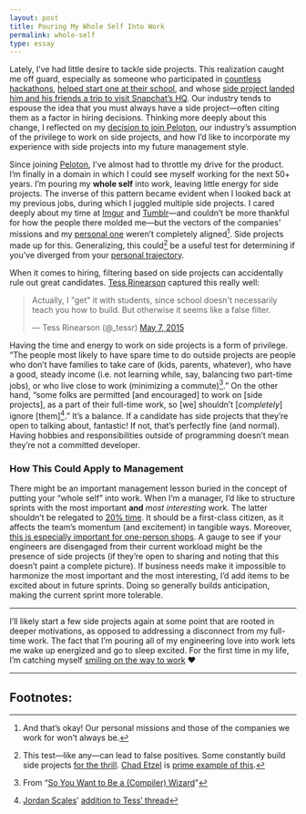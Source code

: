 ```yaml
---
layout: post
title: Pouring My Whole Self Into Work
permalink: whole-self
type: essay
---
```


Lately, I’ve had little desire to tackle side projects. This realization caught me off guard,  especially as someone who participated in [countless hackathons](https://www.instagram.com/p/PnOAuvNa-Q), [helped start one at their school](http://www.nbc29.com/story/25232742/uva-students-participate-in-36-hour-hack-a-thon), and whose [side project landed him and his friends a trip to visit Snapchat’s HQ](https://medium.com/@binroot/the-best-jokes-have-no-punchline-5f4713a963d6#.dbny4gut0). Our industry tends to espouse the idea that you must always have a side project—often citing them as a factor in hiring decisions. Thinking more deeply about this change, I reflected on my [decision to join Peloton](http://spoonbill.io/datum/81425/), our industry’s assumption of the privilege to work on side projects, and how I’d like to incorporate my experience with side projects into my future management style.

Since joining [Peloton](http://pelotoncycle.com), I’ve almost had to throttle my drive for the product. I’m finally in a domain in which I could see myself working for the next 50+ years. I’m pouring my __whole self__ into work, leaving little energy for side projects. The inverse of this pattern became evident when I looked back at my previous jobs, during which I juggled multiple side projects. I cared deeply about my time at [Imgur](http://imgur.com) and [Tumblr](https://www.tumblr.com)—and couldn’t be more thankful for how the people there molded me—but the vectors of the companies’ missions and my [personal one](https://github.com/Jasdev/thoughts/blame/33113769819be196617b611387f51d8fc8b96af2/core-values.md#L6) weren’t completely aligned[^1]. Side projects made up for this. Generalizing, this could[^2] be a useful test for determining if you’ve diverged from your [personal trajectory](/lessons-after-college#trajectories).

When it comes to hiring, filtering based on side projects can accidentally rule out great candidates. [Tess Rinearson](https://twitter.com/_tessr) captured this really well:

<blockquote class="twitter-tweet" data-lang="en"><p lang="en" dir="ltr">Actually, I &quot;get&quot; it with students, since school doesn&#39;t necessarily teach you how to build. But otherwise it seems like a false filter.</p>&mdash; Tess Rinearson (@_tessr) <a href="https://twitter.com/_tessr/status/596142191002583040">May 7, 2015</a></blockquote> <script async src="//platform.twitter.com/widgets.js" charset="utf-8"></script>

Having the time and energy to work on side projects is a form of privilege. “The people most likely to have spare time to do outside projects are people who don’t have families to take care of (kids, parents, whatever), who have a good, steady income (i.e. not learning while, say, balancing two part-time jobs), or who live close to work (minimizing a commute)[^3].” On the other hand, “some folks are permitted [and encouraged] to work on [side projects], as a part of their full-time work, so [we] shouldn’t [_completely_] ignore [them][^4].” It’s a balance. If a candidate has side projects that they’re open to talking about, fantastic! If not, that’s perfectly fine (and normal). Having hobbies and responsibilities outside of programming doesn’t mean they’re not a committed developer.

### How This Could Apply to Management

There might be an important management lesson buried in the concept of putting your “whole self” into work. When I’m a manager, I’d like to structure sprints with the most important __and__ _most interesting_ work. The latter shouldn’t be relegated to [20% time](http://www.businessinsider.com/google-20-percent-time-policy-2015-4). It should be a first-class citizen, as it affects the team’s momentum (and excitement) in tangible ways. Moreover, [this is especially important for one-person shops](https://blog.curtisherbert.com/slopes-diaries-16-recovering-from-a-stall/). A gauge to see if your engineers are disengaged from their current workload might be the presence of side projects (if they’re open to sharing and noting that this doesn’t paint a complete picture). If business needs make it impossible to harmonize the most important and the most interesting, I’d add items to be excited about in future sprints. Doing so generally builds anticipation, making the current sprint more tolerable.

---

I’ll likely start a few side projects again at some point that are rooted in deeper motivations, as opposed to addressing a disconnect from my full-time work. The fact that I’m pouring all of my engineering love into work lets me wake up energized and go to sleep excited. For the first time in my life, I’m catching myself [smiling on the way to work](https://twitter.com/jasdev/status/804339211117666304) ❤️

---

## Footnotes:

[^1]: And that’s okay! Our personal missions and those of the companies we work for won’t always be.

[^2]: This test—like any—can lead to false positives. Some constantly build side projects [for the thrill](https://twitter.com/deray/status/817219653386768384). [Chad Etzel](https://twitter.com/jazzychad) is [prime example of this](https://twitter.com/jazzychad/timelines/773442085278085121).

[^3]: From “[So You Want to Be a (Compiler) Wizard](http://belkadan.com/blog/2016/05/So-You-Want-To-Be-A-Compiler-Wizard/)”

[^4]: [Jordan Scales](https://twitter.com/jdan)’ [addition to Tess’ thread](https://twitter.com/jdan/status/596149143959113728)
